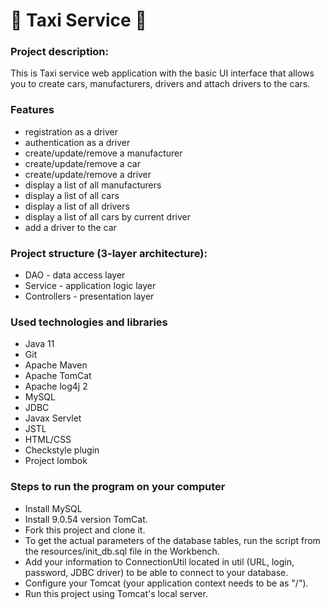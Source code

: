 ﻿# :oncoming_taxi: Taxi Service :oncoming_taxi:
### Project description:
This is Taxi service web application with the basic UI interface that allows you to create cars, manufacturers, drivers and attach drivers to the cars.
### Features
- registration as a driver
- authentication as a driver
- create/update/remove a manufacturer
- create/update/remove a car
- create/update/remove a driver
- display a list of all manufacturers
- display a list of all cars
- display a list of all drivers
- display a list of all cars by current driver
- add a driver to the car
### Project structure (3-layer architecture):
- DAO - data access layer
- Service - application logic layer
- Controllers - presentation layer
### Used technologies and libraries
- Java 11
- Git
- Apache Maven
- Apache TomCat
- Apache log4j 2
- MySQL
- JDBC
- Javax Servlet
- JSTL
- HTML/CSS
- Checkstyle plugin
- Project lombok
### Steps to run the program on your computer
- Install MySQL
- Install 9.0.54 version TomCat.
- Fork this project and clone it.
- To get the actual parameters of the database tables, run the script from the resources/init_db.sql file in the Workbench.
- Add your information to ConnectionUtil located in util (URL, login, password, JDBC driver) to be able to connect to your database.
- Configure your Tomcat (your application context needs to be as "/").
- Run this project using Tomcat's local server.
